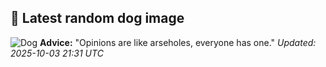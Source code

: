 ## 🐶 Latest random dog image
![Dog](https://images.dog.ceo/breeds/borzoi/n02090622_1726.jpg)
**Advice:** "Opinions are like arseholes, everyone has one."
*Updated: 2025-10-03 21:31 UTC*
